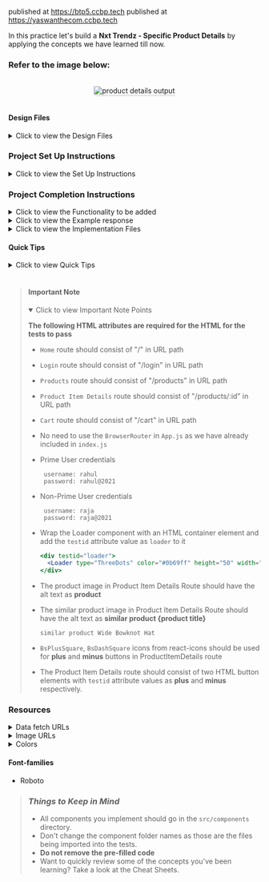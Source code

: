 published at https://btp5.ccbp.tech
published at https://yaswanthecom.ccbp.tech

In this practice let's build a **Nxt Trendz - Specific Product Details** by applying the concepts we have learned till now.

### Refer to the image below:

<br/>
<div style="text-align: center;">
    <img src="https://assets.ccbp.in/frontend/content/react-js/nxt-trendz-product-details-output-v0.gif" alt="product details output" style="max-width:70%;box-shadow:0 2.8px 2.2px rgba(0, 0, 0, 0.12)">
</div>
<br/>

#### Design Files

<details>
<summary>Click to view the Design Files</summary>

- [Extra Small (Size < 576px) and Small (Size >= 576px) - Success](https://assets.ccbp.in/frontend/content/react-js/nxt-trendz-product-details-success-sm-output-v3.png)
- [Extra Small (Size < 576px) and Small (Size >= 576px) - Failure](https://assets.ccbp.in/frontend/content/react-js/nxt-trendz-product-details-error-sm-output.png)
- [Medium (Size >= 768px), Large (Size >= 992px) and Extra Large (Size >= 1200px) - Success](https://assets.ccbp.in/frontend/content/react-js/nxt-trendz-product-details-success-lg-output-v3.png)
- [Medium (Size >= 768px), Large (Size >= 992px) and Extra Large (Size >= 1200px) - Failure](https://assets.ccbp.in/frontend/content/react-js/nxt-trendz-product-details-error-lg-output.png)

</details>

### Project Set Up Instructions

<details>
<summary>Click to view the Set Up Instructions</summary>

- Download dependencies by running `npm install`
- Start up the app using `npm start`
</details>

### Project Completion Instructions

<details>
<summary>Click to view the Functionality to be added</summary>

#### Add Functionality

The app must have the following functionalities

- When an _authenticated user_ clicks on a product in the Products Route, then the page should be navigated to **Product Item Details** route.
- When the **Product Item Details** route is opened,
  - An HTTP GET request should be made to productDetailsApiUrl with `product id` as path parameter.
  - **_loader_** should be displayed while the HTTP request is fetching the data
  - After the HTTP request is successful, the response received should be displayed.
  - The quantity of the product should initially be 1.
  - The quantity of the product should be incremented by 1 when the plus icon is clicked.
  - The quantity of the product should be decremented by 1 when the minus icon is clicked.
  - The list of similar products should be displayed.
- When the **Product Item Details** route is opened, if the response received in the HTTP GET request returns the status as `404`, then the [Failure view](https://assets.ccbp.in/frontend/content/react-js/nxt-trendz-product-details-error-lg-output.png) should be displayed.
- When the **Continue Shopping** button in the [Failure view](https://assets.ccbp.in/frontend/content/react-js/nxt-trendz-product-details-error-lg-output.png) is clicked, the page should be navigated to Products Route.
- When an _unauthenticated user_ tries to access the **Product Item Details** route, the page should be navigated to Login Route

</details>

<details>
<summary>Click to view the Example response</summary>

- The example response received from request to the **productDetailsApiUrl** will be

  ```example
    {
        "id":16,
        "image_url":"https://assets.ccbp.in/frontend/react-js/ecommerce/cloths-long-fork.png",
        "title":"Embroidered Net Gown","price":62990,"description":"An Embroidered Net Gown is the clothing worn by a bride during a wedding ceremony. It enhances your beauty wearing this vibrant, gorgeous, and beautiful Wedding Gown. Find your dream wedding dress today. It features foldable, one hoop steel, two layers of tulles, and is elastic in the waist part. ",
        "brand":"Manyavar",
        "total_reviews":879,
        "rating":3,
        "availability":"In Stock",
        "similar_products":[
            {
                "id":1,
                "image_url":"https://assets.ccbp.in/frontend/react-js/ecommerce/clothes-cap.png",
                "title":"Wide Bowknot Hat",
                "style":"Wide Bowknot Hat for Women and Girls (Multicolor)",
                "price":288,
                "description":"This Summer's perfect White Wide Brim Straw Beach hat is perfect for a hot day. It has the Floppy Style which gives you good coverage from the sun's hot rays and is sure to make the right style statement. It is made of high-quality & skin-friendly paper straw material and lightweight. ",
                "brand":"MAJIK",
                "total_reviews":245,
                "rating":3.6,
                "availability":"In Stock"
            },
            ...
        ]
    }
  ```

</details>

<details>
<summary>Click to view the Implementation Files</summary>

- Your task is to complete the implementation of

  - `src/components/ProductCard/index.js`
  - `src/components/ProductCard/index.css`
  - `src/components/ProductItemDetails/index.js`
  - `src/components/ProductItemDetails/index.css`
  - `src/components/SimilarProductItem/index.js`
  - `src/components/SimilarProductItem/index.css`

  </details>

#### Quick Tips

<details>
<summary>Click to view Quick Tips</summary>

- The `line-height` CSS property sets the height of a line box. It's commonly used to set the distance between lines of text.

  ```
  line-height: 1.5;
  ```

    <br/>
    <img src="https://assets.ccbp.in/frontend/react-js/line-height-img.png" alt="cursor pointer" style="width:90%; max-width: 600px;"/>

</details>
<br/>

> #### Important Note
>
> <details open>
> <summary>Click to view Important Note Points</summary>
>
> **The following HTML attributes are required for the HTML for the tests to pass**
>
> - `Home` route should consist of "/" in URL path
> - `Login` route should consist of "/login" in URL path
> - `Products` route should consist of "/products" in URL path
> - `Product Item Details` route should consist of "/products/:id" in URL path
> - `Cart` route should consist of "/cart" in URL path
> - No need to use the `BrowserRouter` in `App.js` as we have already included in `index.js`
>
> - Prime User credentials
>
>   ```
>    username: rahul
>    password: rahul@2021
>   ```
>
> - Non-Prime User credentials
>
>   ```
>    username: raja
>    password: raja@2021
>   ```
>
> - Wrap the Loader component with an HTML container element and add the `testid` attribute value as `loader` to it
>
>   ```jsx
>   <div testid="loader">
>     <Loader type="ThreeDots" color="#0b69ff" height="50" width="50" />
>   </div>
>   ```
>
> - The product image in Product Item Details Route should have the alt text as **product**
> - The similar product image in Product Item Details Route should have the alt text as **similar product {product title}**
>
>   ```example
>   similar product Wide Bowknot Hat
>   ```
>
> - `BsPlusSquare`, `BsDashSquare` icons from react-icons should be used for **plus** and **minus** buttons in ProductItemDetails route
> - The Product Item Details route should consist of two HTML button elements with `testid` attribute values as **plus** and **minus** respectively.
>
> </details>

### Resources

<details>
<summary>Data fetch URLs</summary>

#### Data Fetch URLs

- [https://apis.ccbp.in/products/:id](https://apis.ccbp.in/products/:id)

</details>

<details>
<summary>Image URLs</summary>

#### Images

- [https://assets.ccbp.in/frontend/react-js/star-img.png](https://assets.ccbp.in/frontend/react-js/star-img.png)
- [https://assets.ccbp.in/frontend/react-js/nxt-trendz-error-view-img.png](https://assets.ccbp.in/frontend/react-js/nxt-trendz-error-view-img.png) alt should be **error view**

</details>

<details>
<summary>Colors</summary>

#### Colors

<div style="background-color: #12022f; width: 150px; padding: 10px; color: white">Hex: #12022f</div>
<div style="background-color: #616e7c; width: 150px; padding: 10px; color: white">Hex: #616e7c</div>
<div style="background-color: #171f46; width: 150px; padding: 10px; color: white">Hex: #171f46</div>
<div style="background-color: #cbced2; width: 150px; padding: 10px; color: black">Hex: #cbced2</div>
<div style="background-color: #ffffff; width: 150px; padding: 10px; color: black">Hex: #ffffff</div>
<div style="background-color: #3b82f6; width: 150px; padding: 10px; color: white">Hex: #3b82f6</div>
<div style="background-color: #1e293b; width: 150px; padding: 10px; color: white">Hex: #1e293b</div>
<div style="background-color: #475569; width: 150px; padding: 10px; color: white">Hex: #475569</div>

<br/>
</details>

#### Font-families

- Roboto

> ### _Things to Keep in Mind_
>
> - All components you implement should go in the `src/components` directory.
> - Don't change the component folder names as those are the files being imported into the tests.
> - **Do not remove the pre-filled code**
> - Want to quickly review some of the concepts you’ve been learning? Take a look at the Cheat Sheets.
